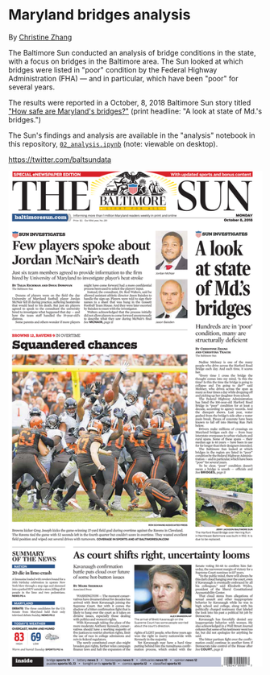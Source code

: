 # Maryland bridges analysis

By [Christine Zhang](mailto:czhang@baltsun.com)

The Baltimore Sun conducted an analysis of bridge conditions in the state, with a focus on bridges in the Baltimore area. The Sun looked at which bridges were listed in "poor" condition by the Federal Highway Administration (FHA) — and in particular, which have been "poor" for several years.

The results were reported in a October, 8, 2018 Baltimore Sun story titled ["How safe are Maryland's bridges?"](http://www.baltimoresun.com/news/maryland/bs-md-bridge-collapse-maryland-20180815-story.html) (print headline: "A look at state of Md.'s bridges.")

The Sun's findings and analysis are available in the "analysis" notebook in this repository, [`02_analysis.ipynb`](https://github.com/baltimore-sun-data/bridge-data/blob/master/02_analysis.ipynb) (note: viewable on desktop).

https://twitter.com/baltsundata

![](output/page-1.png)
